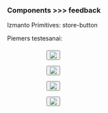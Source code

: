 ### Components >>> feedback

Izmanto Primitives:
store-button

Piemers testesanai:

<style>
    .box {
        width: 320px;
        margin: 20px auto;
    }
</style>

<div class="box">
    <button class="appbtn-large apple--light"><img src="../dist/assets/images/"></button>
    <p></p>
    <button class="appbtn-small apple--dark"><img src="../dist/assets/images/"></button>
    <p></p>
    <button class="appbtn-large google--light"><img src="../dist/assets/images/"></button>
    <p></p>
    <button class="appbtn-medium google--dark"><img src="../dist/assets/images/"></button>
</div>